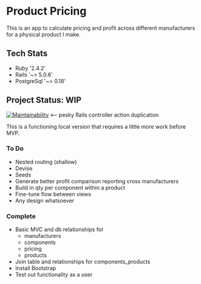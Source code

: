 # Product Pricing

This is an app to calculate pricing and profit across different manufacturers for a physical product I make.

## Tech Stats
* Ruby '2.4.2'
* Rails '~> 5.0.6'
* PostgreSql '~> 0.18'

## Project Status: WIP
[![Maintainability](https://api.codeclimate.com/v1/badges/ab588baa024de343777e/maintainability)](https://codeclimate.com/github/lortza/product_pricing/maintainability) <-- pesky Rails controller action duplication

This is a functioning local version that requires a little more work before MVP.

### To Do
- Nested routing (shallow)
- Devise
- Seeds
- Generate better profit comparison reporting cross manufacturers
- Build in qty per component within a product
- Fine-tune flow between views
- Any design whatsoever

### Complete
- Basic MVC and db relationships for
  - manufacturers
  - components
  - pricing
  - products
- Join table and relationships for components_products
- Install Bootstrap
- Test out functionality as a user
